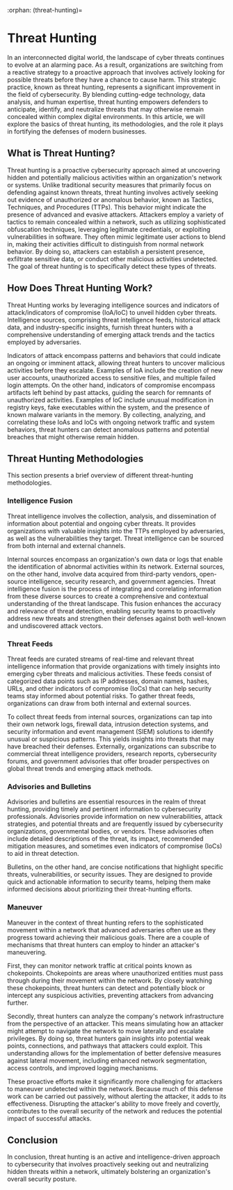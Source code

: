 :orphan:
(threat-hunting)=

# Threat Hunting

In an interconnected digital world, the landscape of cyber threats continues to evolve at an alarming pace. As a result, organizations are switching from a reactive strategy to a proactive approach that involves actively looking for possible threats before they have a chance to cause harm. This strategic practice, known as threat hunting, represents a significant improvement in the field of cybersecurity. By blending cutting-edge technology, data analysis, and human expertise, threat hunting empowers defenders to anticipate, identify, and neutralize threats that may otherwise remain concealed within complex digital environments. In this article, we will explore the basics of threat hunting, its methodologies, and the role it plays in fortifying the defenses of modern businesses.

## What is Threat Hunting?

Threat hunting is a proactive cybersecurity approach aimed at uncovering hidden and potentially malicious activities within an organization's network or systems. Unlike traditional security measures that primarily focus on defending against known threats, threat hunting involves actively seeking out evidence of unauthorized or anomalous behavior, known as Tactics, Techniques, and Procedures (TTPs). This behavior might indicate the presence of advanced and evasive attackers. Attackers employ a variety of tactics to remain concealed within a network, such as utilizing sophisticated obfuscation techniques, leveraging legitimate credentials, or exploiting vulnerabilities in software. They often mimic legitimate user actions to blend in, making their activities difficult to distinguish from normal network behavior. By doing so, attackers can establish a persistent presence, exfiltrate sensitive data, or conduct other malicious activities undetected. The goal of threat hunting is to specifically detect these types of threats.

## How Does Threat Hunting Work?

Threat Hunting works by leveraging intelligence sources and indicators of attack/indicators of compromise (IoA/IoC) to unveil hidden cyber threats. Intelligence sources, comprising threat intelligence feeds, historical attack data, and industry-specific insights, furnish threat hunters with a comprehensive understanding of emerging attack trends and the tactics employed by adversaries. 

Indicators of attack encompass patterns and behaviors that could indicate an ongoing or imminent attack, allowing threat hunters to uncover malicious activities before they escalate. Examples of IoA include the creation of new user accounts, unauthorized access to sensitive files, and multiple failed login attempts.  On the other hand, indicators of compromise encompass artifacts left behind by past attacks, guiding the search for remnants of unauthorized activities. Examples of IoC include unusual modification in registry keys, fake executables within the system, and the presence of known malware variants in the memory. By collecting, analyzing, and correlating these IoAs and IoCs with ongoing network traffic and system behaviors, threat hunters can detect anomalous patterns and potential breaches that might otherwise remain hidden.

## Threat Hunting Methodologies

This section presents a brief overview of different threat-hunting methodologies.

### Intelligence Fusion

Threat intelligence involves the collection, analysis, and dissemination of information about potential and ongoing cyber threats. It provides organizations with valuable insights into the TTPs employed by adversaries, as well as the vulnerabilities they target. Threat intelligence can be sourced from both internal and external channels. 

Internal sources encompass an organization's own data or logs that enable the identification of abnormal activities within its network. External sources, on the other hand, involve data acquired from third-party vendors, open-source intelligence, security research, and government agencies. Threat intelligence fusion is the process of integrating and correlating information from these diverse sources to create a comprehensive and contextual understanding of the threat landscape. This fusion enhances the accuracy and relevance of threat detection, enabling security teams to proactively address new threats and strengthen their defenses against both well-known and undiscovered attack vectors.

### Threat Feeds

Threat feeds are curated streams of real-time and relevant threat intelligence information that provide organizations with timely insights into emerging cyber threats and malicious activities. These feeds consist of categorized data points such as IP addresses, domain names, hashes, URLs, and other indicators of compromise (IoCs) that can help security teams stay informed about potential risks. To gather threat feeds, organizations can draw from both internal and external sources. 

To collect threat feeds from internal sources, organizations can tap into their own network logs, firewall data, intrusion detection systems, and security information and event management (SIEM) solutions to identify unusual or suspicious patterns. This yields insights into threats that may have breached their defenses. Externally, organizations can subscribe to commercial threat intelligence providers, research reports, cybersecurity forums, and government advisories that offer broader perspectives on global threat trends and emerging attack methods. 

### Advisories and Bulletins

Advisories and bulletins are essential resources in the realm of threat hunting, providing timely and pertinent information to cybersecurity professionals. Advisories provide information on new vulnerabilities, attack strategies, and potential threats and are frequently issued by cybersecurity organizations, governmental bodies, or vendors. These advisories often include detailed descriptions of the threat, its impact, recommended mitigation measures, and sometimes even indicators of compromise (IoCs) to aid in threat detection.

Bulletins, on the other hand, are concise notifications that highlight specific threats, vulnerabilities, or security issues. They are designed to provide quick and actionable information to security teams, helping them make informed decisions about prioritizing their threat-hunting efforts.

### Maneuver

Maneuver in the context of threat hunting refers to the sophisticated movement within a network that advanced adversaries often use as they progress toward achieving their malicious goals. There are a couple of mechanisms that threat hunters can employ to hinder an attacker's maneuvering. 

First, they can monitor network traffic at critical points known as chokepoints. Chokepoints are areas where unauthorized entities must pass through during their movement within the network. By closely watching these chokepoints, threat hunters can detect and potentially block or intercept any suspicious activities, preventing attackers from advancing further.

Secondly, threat hunters can analyze the company's network infrastructure from the perspective of an attacker. This means simulating how an attacker might attempt to navigate the network to move laterally and escalate privileges. By doing so, threat hunters gain insights into potential weak points, connections, and pathways that attackers could exploit. This understanding allows for the implementation of better defensive measures against lateral movement, including enhanced network segmentation, access controls, and improved logging mechanisms.

These proactive efforts make it significantly more challenging for attackers to maneuver undetected within the network. Because much of this defense work can be carried out passively, without alerting the attacker, it adds to its effectiveness. Disrupting the attacker's ability to move freely and covertly, contributes to the overall security of the network and reduces the potential impact of successful attacks.

## Conclusion

In conclusion, threat hunting is an active and intelligence-driven approach to cybersecurity that involves proactively seeking out and neutralizing hidden threats within a network, ultimately bolstering an organization's overall security posture.

